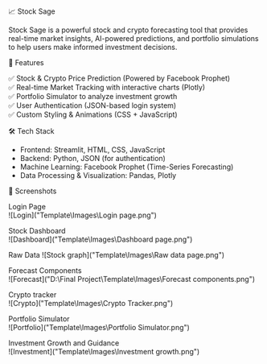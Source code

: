 📈 Stock Sage  

Stock Sage is a powerful stock and crypto forecasting tool that provides real-time market insights, AI-powered predictions, and portfolio simulations to help users make informed investment decisions.  

 🚀 Features  

✅ Stock & Crypto Price Prediction (Powered by Facebook Prophet)  
✅ Real-time Market Tracking with interactive charts (Plotly)  
✅ Portfolio Simulator to analyze investment growth  
✅ User Authentication (JSON-based login system)  
✅ Custom Styling & Animations (CSS + JavaScript)  

 🛠️ Tech Stack  

- Frontend: Streamlit, HTML, CSS, JavaScript  
- Backend: Python, JSON (for authentication)  
- Machine Learning: Facebook Prophet (Time-Series Forecasting)  
- Data Processing & Visualization: Pandas, Plotly  

 📸 Screenshots  

  Login Page  
![Login]("Template\Images\Login page.png")

  Stock Dashboard  
![Dashboard]("Template\Images\Dashboard page.png")

  Raw Data
![Stock graph]("Template\Images\Raw data page.png")

 Forecast Components  
![Forecast]("D:\Final Project\Template\Images\Forecast components.png")

 Crypto tracker  
![Crypto]("Template\Images\Crypto Tracker.png")

Portfolio Simulator  
![Portfolio]("Template\Images\Portfolio Simulator.png")

Investment Growth and Guidance  
![Investment]("Template\Images\Investment growth.png")

